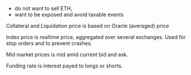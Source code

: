 

- do not want to sell ETH,
- want to be exposed and avoid taxable events

Collateral and Liquidation price is based on Oracle (averaged) price

Index price is realtime price, aggregated over several exchanges. Used for stop orders and to prevent crashes.


Mid market prices is mid amid current bid and ask.

Funding rate is interest payed to longs or shorts.
